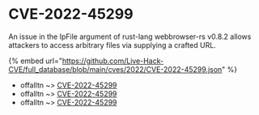# CVE-2022-45299

An issue in the IpFile argument of rust-lang webbrowser-rs v0.8.2 allows attackers to access arbitrary files via supplying a crafted URL.

{% embed url="https://github.com/Live-Hack-CVE/full_database/blob/main/cves/2022/CVE-2022-45299.json" %}


* offalltn ~> [CVE-2022-45299](https://www.alice-snow.ru/2022/database/cve-2022-45299/cve-2022-45299-offalltn)
* offalltn ~> [CVE-2022-45299](https://www.alice-snow.ru/2022/database/cve-2022-45299/cve-2022-45299-offalltn)
* offalltn ~> [CVE-2022-45299](https://www.alice-snow.ru/2022/database/cve-2022-45299/cve-2022-45299-offalltn)